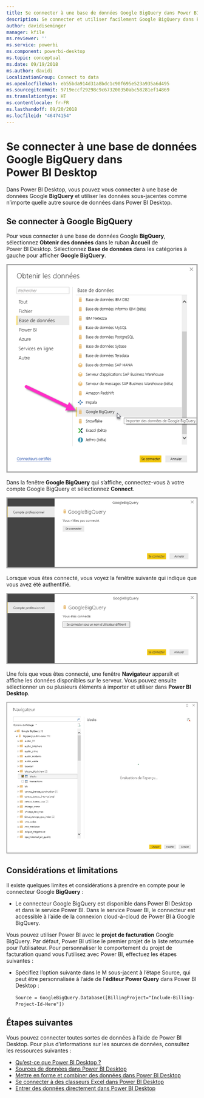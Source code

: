 ```yaml
---
title: Se connecter à une base de données Google BigQuery dans Power BI Desktop
description: Se connecter et utiliser facilement Google BigQuery dans Power BI Desktop
author: davidiseminger
manager: kfile
ms.reviewer: ''
ms.service: powerbi
ms.component: powerbi-desktop
ms.topic: conceptual
ms.date: 09/19/2018
ms.author: davidi
LocalizationGroup: Connect to data
ms.openlocfilehash: eb55bda914d31a8bdc1c90f695e523a935a6d495
ms.sourcegitcommit: 9719eccf29298c9c673200350abc58281ef14869
ms.translationtype: HT
ms.contentlocale: fr-FR
ms.lasthandoff: 09/20/2018
ms.locfileid: "46474154"
---
```

# <a name="connect-to-a-google-bigquery-database-in-power-bi-desktop"></a>Se connecter à une base de données Google BigQuery dans Power BI Desktop
Dans Power BI Desktop, vous pouvez vous connecter à une base de données Google **BigQuery** et utiliser les données sous-jacentes comme n’importe quelle autre source de données dans Power BI Desktop.

## <a name="connect-to-google-bigquery"></a>Se connecter à Google BigQuery
Pour vous connecter à une base de données Google **BigQuery**, sélectionnez **Obtenir des données** dans le ruban **Accueil** de Power BI Desktop. Sélectionnez **Base de données** dans les catégories à gauche pour afficher **Google BigQuery**.

![Obtenir la boîte de dialogue de données pour Google BigQuery](media/desktop-connect-bigquery/connect_bigquery_01.png)

Dans la fenêtre **Google BigQuery** qui s’affiche, connectez-vous à votre compte Google BigQuery et sélectionnez **Connect**.

![Se connecter à Google BigQuery](media/desktop-connect-bigquery/connect_bigquery_02.png)

Lorsque vous êtes connecté, vous voyez la fenêtre suivante qui indique que vous avez été authentifié. 

![Connecté à Google](media/desktop-connect-bigquery/connect_bigquery_02b.png)

Une fois que vous êtes connecté, une fenêtre **Navigateur** apparaît et affiche les données disponibles sur le serveur. Vous pouvez ensuite sélectionner un ou plusieurs éléments à importer et utiliser dans **Power BI Desktop**.

![Données de Google BigQuery](media/desktop-connect-bigquery/connect_bigquery_03.png)

## <a name="considerations-and-limitations"></a>Considérations et limitations
Il existe quelques limites et considérations à prendre en compte pour le connecteur Google **BigQuery** :

* Le connecteur Google BigQuery est disponible dans Power BI Desktop et dans le service Power BI. Dans le service Power BI, le connecteur est accessible à l’aide de la connexion cloud-à-cloud de Power BI à Google BigQuery.

Vous pouvez utiliser Power BI avec le **projet de facturation** Google BigQuery. Par défaut, Power BI utilise le premier projet de la liste retournée pour l’utilisateur. Pour personnaliser le comportement du projet de facturation quand vous l’utilisez avec Power BI, effectuez les étapes suivantes :

 * Spécifiez l’option suivante dans le M sous-jacent à l’étape Source, qui peut être personnalisée à l’aide de l’**éditeur Power Query** dans Power BI Desktop :

    ```Source = GoogleBigQuery.Database([BillingProject="Include-Billing-Project-Id-Here"])```

## <a name="next-steps"></a>Étapes suivantes
Vous pouvez connecter toutes sortes de données à l’aide de Power BI Desktop. Pour plus d’informations sur les sources de données, consultez les ressources suivantes :

* [Qu’est-ce que Power BI Desktop ?](desktop-what-is-desktop.md)
* [Sources de données dans Power BI Desktop](desktop-data-sources.md)
* [Mettre en forme et combiner des données dans Power BI Desktop](desktop-shape-and-combine-data.md)
* [Se connecter à des classeurs Excel dans Power BI Desktop](desktop-connect-excel.md)   
* [Entrer des données directement dans Power BI Desktop](desktop-enter-data-directly-into-desktop.md)   

